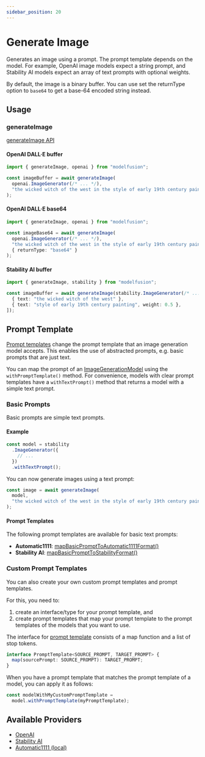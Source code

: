 ```yaml
---
sidebar_position: 20
---
```


# Generate Image

Generates an image using a prompt. The prompt template depends on the model.
For example, OpenAI image models expect a string prompt, and Stability AI models expect an array of text prompts with optional weights.

By default, the image is a binary buffer. You can use set the returnType option to `base64` to get a base-64 encoded string instead.

## Usage

### generateImage

[generateImage API](/api/modules#generateimage)

#### OpenAI DALL·E buffer

```ts
import { generateImage, openai } from "modelfusion";

const imageBuffer = await generateImage(
  openai.ImageGenerator(/* ... */),
  "the wicked witch of the west in the style of early 19th century painting"
);
```

#### OpenAI DALL·E base64

```ts
import { generateImage, openai } from "modelfusion";

const imageBase64 = await generateImage(
  openai.ImageGenerator(/* ... */),
  "the wicked witch of the west in the style of early 19th century painting",
  { returnType: "base64" }
);
```

#### Stability AI buffer

```ts
import { generateImage, stability } from "modelfusion";

const imageBuffer = await generateImage(stability.ImageGenerator(/* ... */), [
  { text: "the wicked witch of the west" },
  { text: "style of early 19th century painting", weight: 0.5 },
]);
```

## Prompt Template

[Prompt templates](/api/interfaces/PromptTemplate) change the prompt template that an image generation model accepts.
This enables the use of abstracted prompts, e.g. basic prompts that are just text.

You can map the prompt of an [ImageGenerationModel](/api/interfaces/ImageGenerationModel) using the `withPromptTemplate()` method.
For convenience, models with clear prompt templates have a `withTextPrompt()` method that returns a model with a simple text prompt.

### Basic Prompts

Basic prompts are simple text prompts.

#### Example

```ts
const model = stability
  .ImageGenerator({
    // ...
  })
  .withTextPrompt();
```

You can now generate images using a text prompt:

```ts
const image = await generateImage(
  model,
  "the wicked witch of the west in the style of early 19th century painting"
);
```

#### Prompt Templates

The following prompt templates are available for basic text prompts:

- **Automatic1111**: [mapBasicPromptToAutomatic1111Format()](/api/modules#mapbasicprompttoautomatic1111format)
- **Stability AI**: [mapBasicPromptToStabilityFormat()](/api/modules#mapbasicprompttostabilityformat)

### Custom Prompt Templates

You can also create your own custom prompt templates and prompt templates.

For this, you need to:

1. create an interface/type for your prompt template, and
2. create prompt templates that map your prompt template to the prompt templates of the models that you want to use.

The interface for [prompt template](/api/interfaces/PromptTemplate) consists of a map function
and a list of stop tokens.

```ts
interface PromptTemplate<SOURCE_PROMPT, TARGET_PROMPT> {
  map(sourcePrompt: SOURCE_PROMPT): TARGET_PROMPT;
}
```

When you have a prompt template that matches the prompt template of a model, you can apply it as follows:

```ts
const modelWithMyCustomPromptTemplate =
  model.withPromptTemplate(myPromptTemplate);
```

## Available Providers

- [OpenAI](/integration/model-provider/openai)
- [Stability AI](/integration/model-provider/stability)
- [Automatic1111 (local)](/integration/model-provider/automatic1111)
